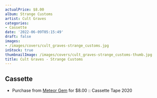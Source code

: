 ```yaml
---
actualPrice: $8.00
album: Strange Customs
artist: Cult Graves
categories:
- Cassette
date: '2022-06-09T05:15:49'
draft: false
images:
- /images/covers/cult_graves-strange_customs.jpg
inStock: true
thumbnailImage: /images/covers/cult_graves-strange_customs-thumb.jpg
title: Cult Graves - Strange Customs
---
```


## Cassette
* Purchase from [Meteor Gem](https://meteor-gem.com/products/used-cult-graves-strange-customs-cassette) for $8.00 :: Cassette Tape 2020
